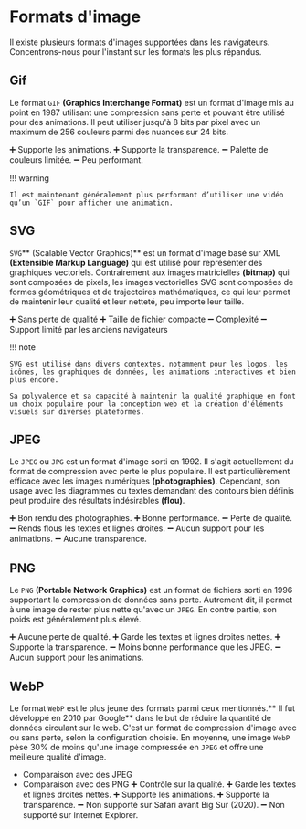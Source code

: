 # Formats d'image
Il existe plusieurs formats d'images supportées dans les navigateurs. Concentrons-nous pour l'instant sur les formats les plus répandus.

## Gif

Le format `GIF` **(Graphics Interchange Format)** est un format d'image mis au point en 1987 utilisant une compression sans perte et pouvant être utilisé pour des animations. Il peut utiliser jusqu'à 8 bits par pixel avec un maximum de 256 couleurs parmi des nuances sur 24 bits.

➕ Supporte les animations.
➕ Supporte la transparence.
➖ Palette de couleurs limitée.
➖ Peu performant.

!!! warning

    Il est maintenant généralement plus performant d’utiliser une vidéo qu’un `GIF` pour afficher une animation.

## SVG

`SVG`** (Scalable Vector Graphics)** est un format d'image basé sur XML **(Extensible Markup Language)** qui est utilisé pour représenter des graphiques vectoriels. Contrairement aux images matricielles **(bitmap)** qui sont composées de pixels, les images vectorielles SVG sont composées de formes géométriques et de trajectoires mathématiques, ce qui leur permet de maintenir leur qualité et leur netteté, peu importe leur taille.

➕ Sans perte de qualité
➕ Taille de fichier compacte
➖ Complexité
➖ Support limité par les anciens navigateurs

!!! note

    SVG est utilisé dans divers contextes, notamment pour les logos, les icônes, les graphiques de données, les animations interactives et bien plus encore.

    Sa polyvalence et sa capacité à maintenir la qualité graphique en font un choix populaire pour la conception web et la création d'éléments visuels sur diverses plateformes.

## JPEG

Le `JPEG` ou `JPG` est un format d'image sorti en 1992. Il s'agit actuellement du format de compression avec perte le plus populaire. Il est particulièrement efficace avec les images numériques **(photographies)**. Cependant, son usage avec les diagrammes ou textes demandant des contours bien définis peut produire des résultats indésirables **(flou)**.

➕ Bon rendu des photographies.
➕ Bonne performance.
➖ Perte de qualité.
➖ Rends flous les textes et lignes droites.
➖ Aucun support pour les animations.
➖ Aucune transparence.


## PNG

Le `PNG` **(Portable Network Graphics)** est un format de fichiers sorti en 1996 supportant la compression de données sans perte. Autrement dit, il permet à une image de rester plus nette qu'avec un `JPEG`. En contre partie, son poids est généralement plus élevé.

➕ Aucune perte de qualité.
➕ Garde les textes et lignes droites nettes.
➕ Supporte la transparence.
➖ Moins bonne performance que les JPEG.
➖ Aucun support pour les animations.


## WebP

Le format `WebP` est le plus jeune des formats parmi ceux mentionnés.** Il fut développé en 2010 par Google** dans le but de réduire la quantité de données circulant sur le web. C'est un format de compression d'image avec ou sans perte, selon la configuration choisie. En moyenne, une image `WebP` pèse 30% de moins qu'une image compressée en `JPEG` et offre une meilleure qualité d'image.

- Comparaison avec des JPEG
- Comparaison avec des PNG
➕ Contrôle sur la qualité.
➕ Garde les textes et lignes droites nettes.
➕ Supporte les animations.
➕ Supporte la transparence.
➖ Non supporté sur Safari avant Big Sur (2020).
➖ Non supporté sur Internet Explorer.
